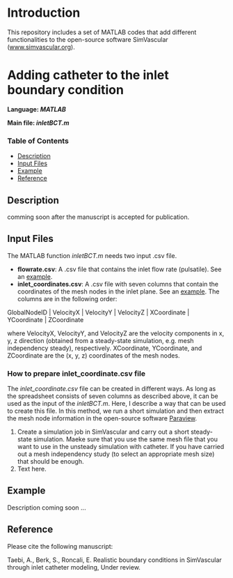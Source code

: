 # Introduction
 
This repository includes a set of MATLAB codes that add different functionalities to the open-source software SimVascular (www.simvascular.org). 

# Adding catheter to the inlet boundary condition

**Language: _MATLAB_**

**Main file: _inletBCT.m_**

### Table of Contents
* [Description](#description)
* [Input Files](#input-files)
* [Example](#example)
* [Reference](#reference)
## Description 
comming soon after the manuscript is accepted for publication.

## Input Files
The MATLAB function _inletBCT.m_ needs two input .csv file.

- **flowrate.csv**: A .csv file that contains the inlet flow rate (pulsatile). See an [example](https://github.com/mirtatae/simvascularDevelopment/blob/master/example/flowrate.csv).
- **inlet_coordinates.csv**: A .csv file with seven columns that contain the coordinates of the mesh nodes in the inlet plane. See an [example](https://github.com/mirtatae/simvascularDevelopment/blob/master/example/inlet_coordinates.csv). The columns are in the following order:

GlobalNodeID | VelocityX | VelocityY | VelocityZ | XCoordinate | YCoordinate | ZCoordinate

where VelocityX, VelocityY, and VelocityZ are the velocity components in x, y, z direction (obtained from a steady-state simulation, e.g. mesh independency steady), respectively. XCoordinate, YCoordinate, and ZCoordinate are the (x, y, z) coordinates of the mesh nodes.

### How to prepare inlet_coordinate.csv file

The _inlet_coordinate.csv_ file can be created in different ways. As long as the spreadsheet consists of seven columns as described above, it can be used as the input of the _inletBCT.m_. Here, I describe a way that can be used to create this file. In this method, we run a short simulation and then extract the mesh node information in the open-source software [Paraview](www.paraview.org).

1) Create a simulation job in SimVascular and carry out a short steady-state simulation. Maeke sure that you use the same mesh file that you want to use in the unsteady simulation with catheter. If you have carried out a mesh independency study (to select an appropriate mesh size) that should be enough.
2) Text here.

## Example
Description coming soon ...

## Reference
Please cite the following manuscript:

Taebi, A., Berk, S., Roncali, E. Realistic boundary conditions in SimVascular through inlet catheter modeling, Under review.
